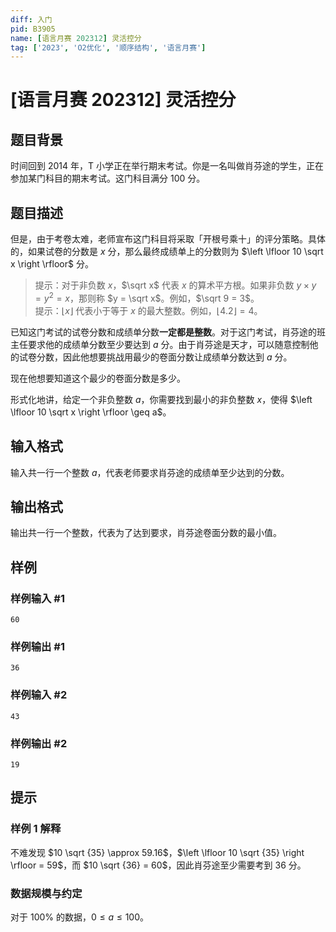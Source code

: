 ```yaml
---
diff: 入门
pid: B3905
name: [语言月赛 202312] 灵活控分
tag: ['2023', 'O2优化', '顺序结构', '语言月赛']
---
```

# [语言月赛 202312] 灵活控分
## 题目背景

时间回到 2014 年，T 小学正在举行期末考试。你是一名叫做肖芬途的学生，正在参加某门科目的期末考试。这门科目满分 $100$ 分。
## 题目描述

但是，由于考卷太难，老师宣布这门科目将采取「开根号乘十」的评分策略。具体的，如果试卷的分数是 $x$ 分，那么最终成绩单上的分数则为 $\left \lfloor 10 \sqrt x \right  \rfloor$ 分。

> 提示：对于非负数 $x$，$\sqrt x$ 代表 $x$ 的算术平方根。如果非负数 $y \times y = y ^ 2 = x$，那则称 $y = \sqrt x$。例如，$\sqrt 9 = 3$。   
> 提示：$\left \lfloor x \right \rfloor$ 代表小于等于 $x$ 的最大整数。例如，$\left \lfloor 4.2 \right \rfloor = 4$。

已知这门考试的试卷分数和成绩单分数**一定都是整数**。对于这门考试，肖芬途的班主任要求他的成绩单分数至少要达到 $a$ 分。由于肖芬途是天才，可以随意控制他的试卷分数，因此他想要挑战用最少的卷面分数让成绩单分数达到 $a$ 分。

现在他想要知道这个最少的卷面分数是多少。

形式化地讲，给定一个非负整数 $a$，你需要找到最小的非负整数 $x$，使得 $\left \lfloor 10 \sqrt x \right  \rfloor \geq a$。
## 输入格式

输入共一行一个整数 $a$，代表老师要求肖芬途的成绩单至少达到的分数。
## 输出格式

输出共一行一个整数，代表为了达到要求，肖芬途卷面分数的最小值。
## 样例

### 样例输入 #1
```
60
```
### 样例输出 #1
```
36
```
### 样例输入 #2
```
43
```
### 样例输出 #2
```
19
```
## 提示

### 样例 1 解释

不难发现 $10 \sqrt {35} \approx 59.16$，$\left \lfloor  10 \sqrt {35} \right  \rfloor = 59$，而 $10 \sqrt {36} = 60$，因此肖芬途至少需要考到 $36$ 分。

### 数据规模与约定

对于 $100\%$ 的数据，$0 \leq a \leq 100$。
